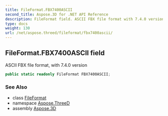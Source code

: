 ```yaml
---
title: FileFormat.FBX7400ASCII
second_title: Aspose.3D for .NET API Reference
description: FileFormat field. ASCII FBX file format with 7.4.0 version
type: docs
weight: 130
url: /net/aspose.threed/fileformat/fbx7400ascii/
---
```

## FileFormat.FBX7400ASCII field

ASCII FBX file format, with 7.4.0 version

```csharp
public static readonly FileFormat FBX7400ASCII;
```

### See Also

* class [FileFormat](../)
* namespace [Aspose.ThreeD](../../../aspose.threed/)
* assembly [Aspose.3D](../../../)


